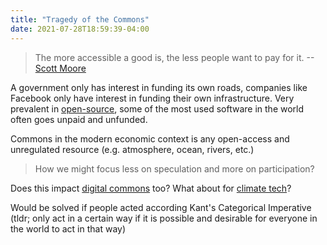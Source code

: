 ```yaml
---
title: "Tragedy of the Commons"
date: 2021-07-28T18:59:39-04:00
---
```



> The more accessible a good is, the less people want to pay for it. --[Scott Moore](https://scott.mirror.xyz/7nKKV4x17rVkZL9_C0vVL3Vax2rv1H1ciigleEgBAOw?utm_source=pocket_mylist)

A government only has interest in funding its own roads, companies like Facebook only have interest in funding their own infrastructure. Very prevalent in [open-source](posts/paid-open-source.md), some of the most used software in the world often goes unpaid and unfunded.

Commons in the modern economic context is any open-access and unregulated resource (e.g. atmosphere, ocean, rivers, etc.)

> How we might focus less on speculation and more on participation?

Does this impact [digital commons](thoughts/digital-commons.md) too? What about for [climate tech](thoughts/climate-tech.md)?

Would be solved if people acted according Kant's Categorical Imperative (tldr; only act in a certain way if it is possible and desirable for everyone in the world to act in that way)